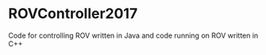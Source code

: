 # ROVController2017
Code for controlling ROV written in Java and code running on ROV written in C++
